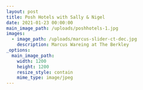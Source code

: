 ```yaml
---
layout: post
title: Posh Hotels with Sally & Nigel
date: 2021-01-23 00:00:00
main_image_path: /uploads/poshhotels-1.jpg
images:
  - image_path: /uploads/marcus-slider-ct-dec.jpg
    description: Marcus Wareing at The Berkley
_options:
  main_image_path:
    width: 1200
    height: 1200
    resize_style: contain
    mime_type: image/jpeg
---
```



